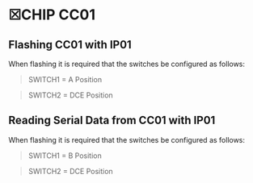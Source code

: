 # ☒CHIP CC01

## Flashing CC01 with IP01
When flashing it is required that the switches be configured as follows:

> SWITCH1 = A Position

> SWITCH2 = DCE Position

## Reading Serial Data from CC01 with IP01
When flashing it is required that the switches be configured as follows:

> SWITCH1 = B Position

> SWITCH2 = DCE Position




